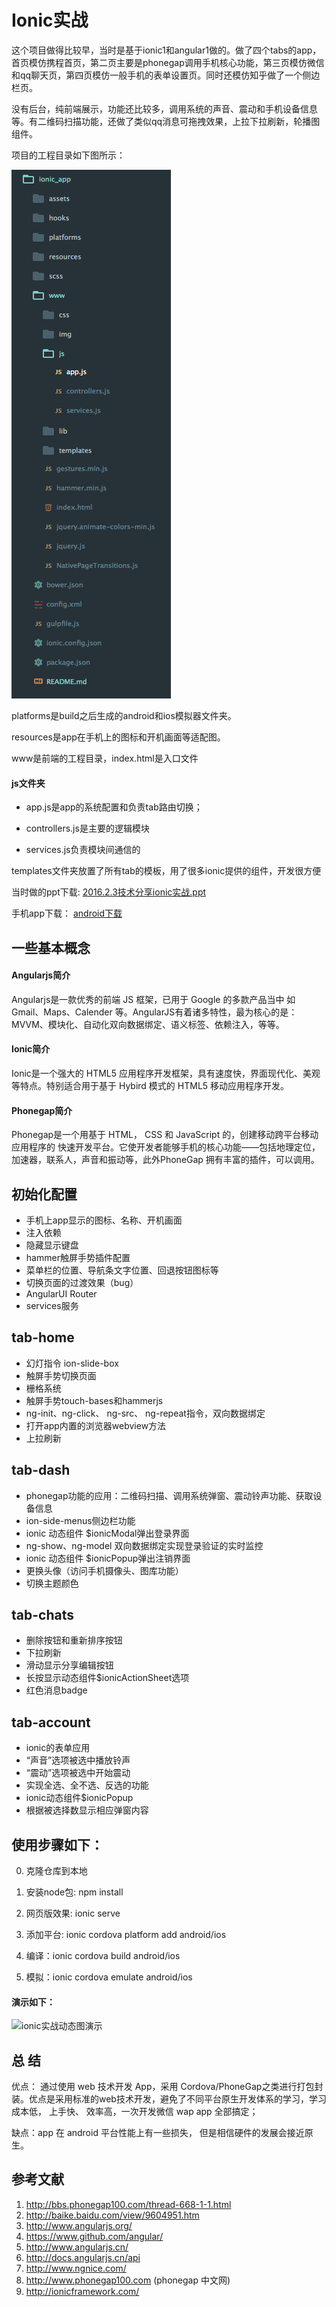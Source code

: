 # Ionic实战
这个项目做得比较早，当时是基于ionic1和angular1做的。做了四个tabs的app，首页模仿携程首页，第二页主要是phonegap调用手机核心功能，第三页模仿微信和qq聊天页，第四页模仿一般手机的表单设置页。同时还模仿知乎做了一个侧边栏页。

没有后台，纯前端展示，功能还比较多，调用系统的声音、震动和手机设备信息等。有二维码扫描功能，还做了类似qq消息可拖拽效果，上拉下拉刷新，轮播图组件。

项目的工程目录如下图所示：

![项目的工程目录](./assets/img/folders.png)

platforms是build之后生成的android和ios模拟器文件夹。

resources是app在手机上的图标和开机画面等适配图。

www是前端的工程目录，index.html是入口文件

#### js文件夹

* app.js是app的系统配置和负责tab路由切换；

* controllers.js是主要的逻辑模块

* services.js负责模块间通信的

templates文件夹放置了所有tab的模板，用了很多ionic提供的组件，开发很方便

当时做的ppt下载: [2016.2.3技术分享ionic实战.ppt](https://github.com/tywei90/ionic_app/raw/master/assets/ppt/ionic_app.ppt)

手机app下载：
[android下载](https://github.com/tywei90/ionic_app/raw/master/assets/apk/ionic_app.apk)

## 一些基本概念

#### Angularjs简介
Angularjs是一款优秀的前端 JS 框架，已用于 Google 的多款产品当中 如 Gmail、Maps、Calender 等。AngularJS有着诸多特性，最为核心的是：MVVM、模块化、自动化双向数据绑定、语义标签、依赖注入，等等。

#### Ionic简介
Ionic是一个强大的 HTML5 应用程序开发框架，具有速度快，界面现代化、美观等特点。特别适合用于基于 Hybird 模式的 HTML5 移动应用程序开发。

#### Phonegap简介
Phonegap是一个用基于 HTML， CSS 和 JavaScript 的，创建移动跨平台移动应用程序的
快速开发平台。它使开发者能够手机的核心功能——包括地理定位，加速器，联系人，声音和振动等，此外PhoneGap 拥有丰富的插件，可以调用。

## 初始化配置
* 手机上app显示的图标、名称、开机画面
* 注入依赖
* 隐藏显示键盘
* hammer触屏手势插件配置
* 菜单栏的位置、导航条文字位置、回退按钮图标等
* 切换页面的过渡效果（bug）
* AngularUI Router
* services服务

## tab-home
* 幻灯指令 ion-slide-box
* 触屏手势切换页面
* 栅格系统
* 触屏手势touch-bases和hammerjs
* ng-init、ng-click、 ng-src、 ng-repeat指令，双向数据绑定
* 打开app内置的浏览器webview方法
* 上拉刷新

## tab-dash
* phonegap功能的应用：二维码扫描、调用系统弹窗、震动铃声功能、获取设备信息
* ion-side-menus侧边栏功能
* ionic 动态组件 $ionicModal弹出登录界面
* ng-show、ng-model 双向数据绑定实现登录验证的实时监控
* ionic 动态组件 $ionicPopup弹出注销界面
* 更换头像（访问手机摄像头、图库功能）
* 切换主题颜色

## tab-chats
* 删除按钮和重新排序按钮
* 下拉刷新
* 滑动显示分享编辑按钮
* 长按显示动态组件$ionicActionSheet选项
* 红色消息badge

## tab-account
* ionic的表单应用
* “声音”选项被选中播放铃声
* “震动”选项被选中开始震动
* 实现全选、全不选、反选的功能
* ionic动态组件$ionicPopup
* 根据被选择数显示相应弹窗内容

## 使用步骤如下：

0. 克隆仓库到本地

1. 安装node包: npm install

2. 网页版效果: ionic serve

3. 添加平台: ionic cordova platform add android/ios

4. 编译：ionic cordova build android/ios

5. 模拟：ionic cordova emulate android/ios

#### 演示如下：

![ionic实战动态图演示](./assets/img/ionic_app.gif)

## 总 结
优点： 通过使用 web 技术开发 App，采用 Cordova/PhoneGap之类进行打包封装。优点是采用标准的web技术开发，避免了不同平台原生开发体系的学习，学习成本低， 上手快、 效率高，一次开发微信 wap app 全部搞定；

缺点：app 在 android 平台性能上有一些损失， 但是相信硬件的发展会接近原生。


## 参考文献
1. http://bbs.phonegap100.com/thread-668-1-1.html
2. http://baike.baidu.com/view/9604951.htm
3. http://www.angularjs.org/
4. https://www.github.com/angular/
5. http://www.angularjs.cn/
6. http://docs.angularjs.cn/api
7. http://www.ngnice.com/
8. http://www.phonegap100.com (phonegap 中文网)
9. http://ionicframework.com/
